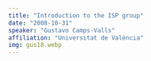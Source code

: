 ```yaml
---
title: "Introduction to the ISP group"
date: "2008-10-31"
speaker: "Gustavo Camps-Valls"
affiliation: "Universitat de València"
img: gus18.webp
---
```


